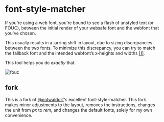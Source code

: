 # font-style-matcher

If you're using a web font, you're bound to see a flash of unstyled text (or FOUC),
between the initial render of your websafe font and the webfont that you've chosen.

This usually results in a jarring shift in layout, due to
sizing discrepancies between the two fonts. To minimize this
discrepancy, you can try to match the fallback font and the intended webfont’s
x-heights and widths [[1]](http://helenvholmes.com/writing/type-is-your-right).


This tool helps you do _exactly_ that.

![fouc](https://cloud.githubusercontent.com/assets/1369170/20506300/ed61ebac-b007-11e6-8324-df0a90604acd.gif)

## fork
This is a fork of [@notwaldorf](https://github.com/notwaldorf/font-style-matcher)'s excellent font-style-matcher. This fork makes minor adjustments to the layout, removes the instructions, changes the unit from *px* to *rem*, and changes the default fonts, solely for my own convenience.
